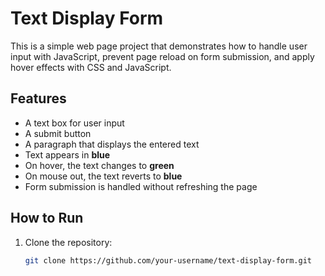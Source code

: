 # Text Display Form

This is a simple web page project that demonstrates how to handle user input with JavaScript, prevent page reload on form submission, and apply hover effects with CSS and JavaScript.

## Features
- A text box for user input
- A submit button
- A paragraph that displays the entered text
- Text appears in **blue**
- On hover, the text changes to **green**
- On mouse out, the text reverts to **blue**
- Form submission is handled without refreshing the page

## How to Run
1. Clone the repository:
   ```bash
   git clone https://github.com/your-username/text-display-form.git
